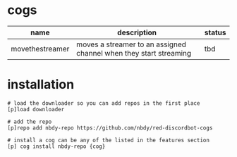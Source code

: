 # cogs

| name            | description                                                       | status |
|-----------------|-------------------------------------------------------------------|--------|
| movethestreamer | moves a streamer to an assigned channel when they start streaming | tbd    |

# installation
```
# load the downloader so you can add repos in the first place
[p]load downloader

# add the repo
[p]repo add nbdy-repo https://github.com/nbdy/red-discordbot-cogs

# install a cog can be any of the listed in the features section
[p] cog install nbdy-repo {cog}
```